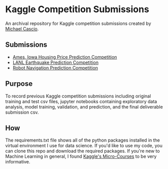 # Kaggle Competition Submissions

An archival repository for Kaggle competition submissions created by [Michael Cascio](https://www.kaggle.com/cascio).

## Submissions
- [Ames, Iowa Housing Price Prediction Competition](Housing-Prices-Competition/Ames%2C%20Iowa%20Home%20Price%20Prediction.ipynb)
- [LANL Earthquake Prediction Competition](LANL-Earthquake-Prediction/LANL%20Earthquake%20Prediction%20with%20CatBoostRegressor.ipynb)
- [Robot Navigation Prediction Competition](Robot-Navigation-Prediction/Robot%20Navigation%20Prediction.ipynb)

## Purpose
To record previous Kaggle competition submissions including original training and test csv files, jupyter notebooks containing exploratory data analysis, model training, validation, and prediction, and the final deliverable submission csv.

## How
The requirements.txt file shows all of the python packages installed in the virtual environment I use for data science. If you'd like to use my code, you can clone this repo and download the required packages. If you're new to Machine Learning in general, I found [Kaggle's Micro-Courses](https://www.kaggle.com/learn/overview) to be very informative.
